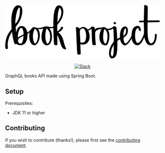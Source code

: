<p align="center">
	<img src="https://raw.githubusercontent.com/Project-Books/book-project/master/media/banner/book_project_newlogo_2x.png" alt="Logo"/>
</p>

<p align="center">
  <a href="https://join.slack.com/t/teambookproject/shared_invite/zt-i7lept44-rgJ9yB0A2vedJTLyyfkjKQ">
    <img src="https://img.shields.io/badge/chat%20on-slack-%233f0e40" alt="Slack" />
  </a>
</p>

GraphQL books API made using Spring Boot.

## Setup

Prerequisites: 
- JDK 11 or higher

## Contributing

If you wish to contribute (thanks!), please first see the [contributing document](https://github.com/Project-Books/books-api/blob/main/CONTRIBUTING.md).
